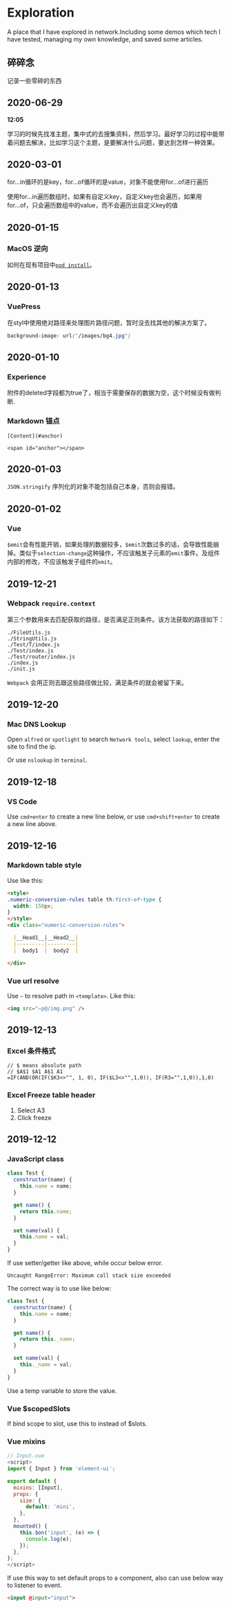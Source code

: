 # Exploration

A place that I have explored in network.Including some demos which tech I have tested, managing my own knowledge, and saved some articles.

## 碎碎念

记录一些零碎的东西

## 2020-06-29

**12:05**

学习的时候先找准主题，集中式的去搜集资料，然后学习。最好学习的过程中能带着问题去解决，比如学习这个主题，是要解决什么问题，要达到怎样一种效果。

## 2020-03-01
for...in循环的是key，for...of循环的是value，对象不能使用for...of进行遍历

使用for...in遍历数组时，如果有自定义key，自定义key也会遍历，如果用for...of，只会遍历数组中的value，而不会遍历出自定义key的值


## 2020-01-15

### MacOS 逆向
如何在现有项目中[`pod install`](https://stackoverflow.com/questions/20755044/how-to-install-cocoapods)。


## 2020-01-13

### VuePress
在styl中使用绝对路径来处理图片路径问题，暂时没去找其他的解决方案了。
```css
background-image: url('/images/bg4.jpg')
```


## 2020-01-10

### Experience
附件的deleted字段都为true了，相当于需要保存的数据为空，这个时候没有做判断.

### Markdown 锚点

```
[Content](#anchor)

<span id="anchor"></span>
```


## 2020-01-03
`JSON.stringify` 序列化的对象不能包括自己本身，否则会报错。


## 2020-01-02

### Vue
`$emit`会有性能开销，如果处理的数据较多，`$emit`次数过多的话，会导致性能崩掉。类似于`selection-change`这种操作，不应该触发子元素的`emit`事件。及组件内部的修改，不应该触发子组件的`emit`。

## 2019-12-21

### Webpack `require.context`

第三个参数用来去匹配获取的路径，是否满足正则条件。该方法获取的路径如下：

```
./FileUtils.js
./StringUtils.js
./Test/T/index.js
./Test/index.js
./Test/router/index.js
./index.js
./init.js
```

`Webpack` 会用正则去跟这些路径做比较，满足条件的就会被留下来。


## 2019-12-20

### Mac DNS Lookup

Open `alfred` or `spotlight` to search `Network tools`, select `lookup`, enter the site to find the ip.

Or use `nslookup` in `terminal`.


## 2019-12-18

### VS Code

Use `cmd+enter` to create a new line below, or use `cmd+shift+enter` to create a new line above.


## 2019-12-16

### Markdown table style

Use like this:
```markdown
<style>
.numeric-conversion-rules table th:first-of-type {
  width: 150px;
}
</style>
<div class="numeric-conversion-rules">

  |__Head1__|__Head2__|
  |---------|---------|
  |  body1  |  body2  |

</div>
```

### Vue url resolve 

Use `~` to resolve path in `<template>`. Like this:
```html
<img src="~p@/img.png" />
```


## 2019-12-13

### Excel 条件格式
```
// $ means absolute path
// $A$1 $A1 A$1 A1
=IF(AND(OR(IF($K3<>"", 1, 0), IF($L3<>"",1,0)), IF(R3="",1,0)),1,0)
```

### Excel Freeze table header
1. Select A3
2. Click freeze


## 2019-12-12

### JavaScript class

```js
class Test {
  constructor(name) {
    this.name = name;
  }

  get name() {
    return this.name;
  }

  set name(val) {
    this.name = val;
  }
}
```

If use setter/getter like above, while occur below error.

```
Uncaught RangeError: Maximum call stack size exceeded
```

The correct way is to use like below:

```js
class Test {
  constructor(name) {
    this.name = name;
  }

  get name() {
    return this._name;
  }

  set name(val) {
    this._name = val;
  }
}
```

Use a temp variable to store the value.

### Vue $scopedSlots

If bind scope to slot, use this to instead of $slots.

### Vue mixins

```js
// Input.vue
<script>
import { Input } from 'element-ui';

export default {
  mixins: [Input],
  props: {
    size: {
      default: 'mini',
    },
  },
  mounted() {
    this.$on('input', (e) => {
      console.log(e);
    });
  },
};
</script>
```

If use this way to set default props to a component, also can use below way to listener to event.

```html
<input @input="input">
```

